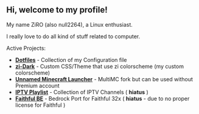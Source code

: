 ## Hi, welcome to my profile!

My name ZiRO (also null2264), a Linux enthusiast.

I really love to do all kind of stuff related to computer.

Active Projects:
- **[Dotfiles](https://github.com/null2264/dotfiles)** - Collection of my Configuration file
- **[zi-Dark](https://github.com/null2264/Zi-Dark)** - Custom CSS/Theme that use zi colorscheme (my custom colorscheme)
- **[Unnamed Minecraft Launcher](https://github.com/null2264/Project-MC-Launcher)** - MultiMC fork but can be used without Premium account
- **[IPTV Playlist](https://github.com/null2264/myTV)** - Collection of IPTV Channels ( **hiatus** )
- **[Faithful BE](https://github.com/null2264/Faithful-BE)** - Bedrock Port for Faithful 32x ( **hiatus** - due to no proper license for Faithful )
<!--
**null2264/null2264** is a ✨ _special_ ✨ repository because its `README.md` (this file) appears on your GitHub profile.

Here are some ideas to get you started:

- 🔭 I’m currently working on ...
- 🌱 I’m currently learning ...
- 👯 I’m looking to collaborate on ...
- 🤔 I’m looking for help with ...
- 💬 Ask me about ...
- 📫 How to reach me: ...
- 😄 Pronouns: ...
- ⚡ Fun fact: ...
-->
